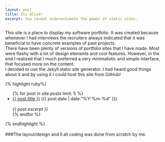 ```yaml
---
layout: post
title: Its Alive!
excerpt: You cannot underestimate the power of static sites.
---
```


This site is a place to display my software portfolio. It was created because whenever I had interviews
the recruiters always indicated that it was beneficial to have concrete examples of past projects. 
<br/>
There have been plenty of versions of portfolio sites that I have made. Most were flashy with a lot of 
design elements and cool features. However, in the end I realized that I much preferred a very minimalistic
and simple interface, that focused more on the content.
<br/>
I decided to use the Jekyll static site generator. I had heard good things about it and by using it I could
host this site from GitHub!

{% highlight ruby%}
<ul class="posts">
{% for post in site.posts limit: 5 %}
  <div class="post_info">
    <li>
            <a href="{{ post.url }}">{{ post.title }}</a>
            <span>({{ post.date | date:"%Y-%m-%d" }})</span>
    </li>
    </br> <em>{{ post.excerpt }} </em>
    </div>
  {% endfor %}
</ul>
{% endhighlight %}
<br/>
<br/>
###The layout/design and  ll all coding was done from scratch by me.   


